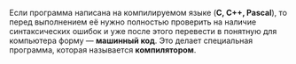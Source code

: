Если программа написана на компилируемом языке (**C, C++, Pascal**), то перед выполнением её нужно полностью проверить на наличие синтаксических ошибок и уже после этого перевести в понятную для компьютера форму — **машинный код**. Это делает специальная программа, которая называется **компилятором**.